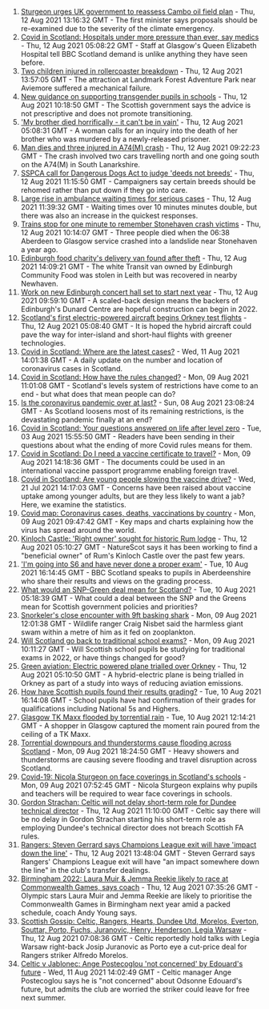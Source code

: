 1. [Sturgeon urges UK government to reassess Cambo oil field plan](https://www.bbc.co.uk/news/uk-scotland-58186181) - Thu, 12 Aug 2021 13:16:32 GMT - The first minister says proposals should be re-examined due to the severity of the climate emergency.
2. [Covid in Scotland: Hospitals under more pressure than ever, say medics](https://www.bbc.co.uk/news/uk-scotland-58179736) - Thu, 12 Aug 2021 05:08:22 GMT - Staff at Glasgow's Queen Elizabeth Hospital tell BBC Scotland demand is unlike anything they have seen before.
3. [Two children injured in rollercoaster breakdown](https://www.bbc.co.uk/news/uk-scotland-highlands-islands-58190701) - Thu, 12 Aug 2021 13:57:05 GMT - The attraction at Landmark Forest Adventure Park near Aviemore suffered a mechanical failure.
4. [New guidance on supporting transgender pupils in schools](https://www.bbc.co.uk/news/uk-scotland-58186268) - Thu, 12 Aug 2021 10:18:50 GMT - The Scottish government says the advice is not prescriptive and does not promote transitioning.
5. ['My brother died horrifically - it can't be in vain'](https://www.bbc.co.uk/news/uk-scotland-north-east-orkney-shetland-58177868) - Thu, 12 Aug 2021 05:08:31 GMT - A woman calls for an inquiry into the death of her brother who was murdered by a newly-released prisoner.
6. [Man dies and three injured in A74(M) crash](https://www.bbc.co.uk/news/uk-scotland-glasgow-west-58186266) - Thu, 12 Aug 2021 09:22:23 GMT - The crash involved two cars travelling north and one going south on the A74(M) in South Lanarkshire.
7. [SSPCA call for Dangerous Dogs Act to judge 'deeds not breeds'](https://www.bbc.co.uk/news/uk-scotland-58186176) - Thu, 12 Aug 2021 11:15:50 GMT - Campaigners say certain breeds should be rehomed rather than put down if they go into care.
8. [Large rise in ambulance waiting times for serious cases](https://www.bbc.co.uk/news/uk-scotland-58188218) - Thu, 12 Aug 2021 11:39:32 GMT - Waiting times over 10 minutes minutes double, but there was also an increase in the quickest responses.
9. [Trains stop for one minute to remember Stonehaven crash victims](https://www.bbc.co.uk/news/uk-scotland-north-east-orkney-shetland-58183508) - Thu, 12 Aug 2021 10:14:07 GMT - Three people died when the 06:38 Aberdeen to Glasgow service crashed into a landslide near Stonehaven a year ago.
10. [Edinburgh food charity's delivery van found after theft](https://www.bbc.co.uk/news/uk-scotland-edinburgh-east-fife-58175279) - Thu, 12 Aug 2021 14:09:21 GMT - The white Transit van owned by Edinburgh Community Food was stolen in Leith but was recovered in nearby Newhaven.
11. [Work on new Edinburgh concert hall set to start next year](https://www.bbc.co.uk/news/uk-scotland-edinburgh-east-fife-58186538) - Thu, 12 Aug 2021 09:59:10 GMT - A scaled-back design means the backers of Edinburgh's Dunard Centre are hopeful construction can begin in 2022.
12. [Scotland's first electric-powered aircraft begins Orkney test flights](https://www.bbc.co.uk/news/uk-scotland-north-east-orkney-shetland-58177865) - Thu, 12 Aug 2021 05:08:40 GMT - It is hoped the hybrid aircraft could pave the way for inter-island and short-haul flights with greener technologies.
13. [Covid in Scotland: Where are the latest cases?](https://www.bbc.co.uk/news/uk-scotland-53511877) - Wed, 11 Aug 2021 14:01:38 GMT - A daily update on the number and location of coronavirus cases in Scotland.
14. [Covid in Scotland: How have the rules changed?](https://www.bbc.co.uk/news/uk-scotland-53166816) - Mon, 09 Aug 2021 11:01:08 GMT - Scotland's levels system of restrictions have come to an end - but what does that mean people can do?
15. [Is the coronavirus pandemic over at last?](https://www.bbc.co.uk/news/uk-scotland-58112939) - Sun, 08 Aug 2021 23:08:24 GMT - As Scotland loosens most of its remaining restrictions, is the devastating pandemic finally at an end?
16. [Covid in Scotland: Your questions answered on life after level zero](https://www.bbc.co.uk/news/uk-scotland-58071989) - Tue, 03 Aug 2021 15:55:50 GMT - Readers have been sending in their questions about what the ending of more Covid rules means for them.
17. [Covid in Scotland: Do I need a vaccine certificate to travel?](https://www.bbc.co.uk/news/uk-scotland-57519070) - Mon, 09 Aug 2021 14:18:36 GMT - The documents could be used in an international vaccine passport programme enabling foreign travel.
18. [Covid in Scotland: Are young people slowing the vaccine drive?](https://www.bbc.co.uk/news/uk-scotland-57915106) - Wed, 21 Jul 2021 14:17:03 GMT - Concerns have been raised about vaccine uptake among younger adults, but are they less likely to want a jab? Here, we examine the statistics.
19. [Covid map: Coronavirus cases, deaths, vaccinations by country](https://www.bbc.co.uk/news/world-51235105) - Mon, 09 Aug 2021 09:47:42 GMT - Key maps and charts explaining how the virus has spread around the world.
20. [Kinloch Castle: 'Right owner' sought for historic Rum lodge](https://www.bbc.co.uk/news/uk-scotland-highlands-islands-58170779) - Thu, 12 Aug 2021 05:10:27 GMT - NatureScot says it has been working to find a "beneficial owner" of Rum's Kinloch Castle over the past few years.
21. ['I'm going into S6 and have never done a proper exam'](https://www.bbc.co.uk/news/uk-scotland-58158616) - Tue, 10 Aug 2021 16:14:45 GMT - BBC Scotland speaks to pupils in Aberdeenshire who share their results and views on the grading process.
22. [What would an SNP-Green deal mean for Scotland?](https://www.bbc.co.uk/news/uk-scotland-scotland-politics-58143753) - Tue, 10 Aug 2021 05:18:39 GMT - What could a deal between the SNP and the Greens mean for Scottish government policies and priorities?
23. [Snorkeler's close encounter with 9ft basking shark](https://www.bbc.co.uk/news/uk-scotland-highlands-islands-58145408) - Mon, 09 Aug 2021 12:01:38 GMT - Wildlife ranger Craig Nisbet said the harmless giant swam within a metre of him as it fed on zooplankton.
24. [Will Scotland go back to traditional school exams?](https://www.bbc.co.uk/news/uk-scotland-58139111) - Mon, 09 Aug 2021 10:11:27 GMT - Will Scottish school pupils be studying for traditional exams in 2022, or have things changed for good?
25. [Green aviation: Electric powered plane trialled over Orkney](https://www.bbc.co.uk/news/uk-scotland-58180367) - Thu, 12 Aug 2021 05:10:50 GMT - A hybrid-electric plane is being trialled in Orkney as part of a study into ways of reducing aviation emissions.
26. [How have Scottish pupils found their results grading?](https://www.bbc.co.uk/news/uk-scotland-58164913) - Tue, 10 Aug 2021 16:14:08 GMT - School pupils have had confirmation of their grades for qualifications including National 5s and Highers.
27. [Glasgow TK Maxx flooded by torrential rain](https://www.bbc.co.uk/news/uk-scotland-58157258) - Tue, 10 Aug 2021 12:14:21 GMT - A shopper in Glasgow captured the moment rain poured from the ceiling of a TK Maxx.
28. [Torrential downpours and thunderstorms cause flooding across Scotland](https://www.bbc.co.uk/news/uk-scotland-58153224) - Mon, 09 Aug 2021 18:24:50 GMT - Heavy showers and thunderstorms are causing severe flooding and travel disruption across Scotland.
29. [Covid-19: Nicola Sturgeon on face coverings in Scotland's schools](https://www.bbc.co.uk/news/uk-scotland-58143865) - Mon, 09 Aug 2021 07:52:45 GMT - Nicola Sturgeon explains why pupils and teachers will be required to wear face coverings in schools.
30. [Gordon Strachan: Celtic will not delay short-term role for Dundee technical director](https://www.bbc.co.uk/sport/football/58184546) - Thu, 12 Aug 2021 11:10:00 GMT - Celtic say there will be no delay in Gordon Strachan starting his short-term role as employing Dundee's technical director does not breach Scottish FA rules.
31. [Rangers: Steven Gerrard says Champions League exit will have 'impact down the line'](https://www.bbc.co.uk/sport/football/58188206) - Thu, 12 Aug 2021 13:48:04 GMT - Steven Gerrard says Rangers' Champions League exit will have "an impact somewhere down the line" in the club's transfer dealings.
32. [Birmingham 2022: Laura Muir & Jemma Reekie likely to race at Commonwealth Games, says coach](https://www.bbc.co.uk/sport/athletics/58181178) - Thu, 12 Aug 2021 07:35:26 GMT - Olympic stars Laura Muir and Jemma Reekie are likely to prioritise the Commonwealth Games in Birmingham next year amid a packed schedule, coach Andy Young says.
33. [Scottish Gossip: Celtic, Rangers, Hearts, Dundee Utd, Morelos, Everton, Souttar, Porto, Fuchs, Juranovic, Henry, Henderson, Legia Warsaw](https://www.bbc.co.uk/sport/football/58184064) - Thu, 12 Aug 2021 07:08:36 GMT - Celtic reportedly hold talks with Legia Warsaw right-back Josip Juranovic as Porto eye a cut-price deal for Rangers striker Alfredo Morelos.
34. [Celtic v Jablonec: Ange Postecoglou 'not concerned' by Edouard's future](https://www.bbc.co.uk/sport/football/58138071) - Wed, 11 Aug 2021 14:02:49 GMT - Celtic manager Ange Postecoglou says he is "not concerned" about Odsonne Edouard's future, but admits the club are worried the striker could leave for free next summer.
